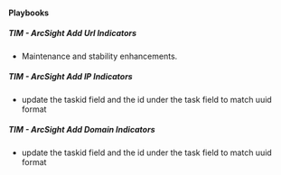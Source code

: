 
#### Playbooks
##### TIM - ArcSight Add Url Indicators
- Maintenance and stability enhancements.
##### TIM - ArcSight Add IP Indicators
- update the taskid field and the id under the task field to match uuid format
##### TIM - ArcSight Add Domain Indicators
- update the taskid field and the id under the task field to match uuid format
